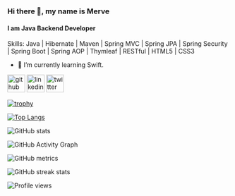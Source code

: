 ### Hi there 👋, my name is Merve
#### I am Java Backend Developer

Skills: Java | Hibernate | Maven | Spring MVC | Spring JPA | Spring Security | Spring Boot | Spring AOP | Thymleaf | RESTful | HTML5 | CSS3 

- 🌱 I’m currently learning Swift. 


[<img src='https://cdn.jsdelivr.net/npm/simple-icons@3.0.1/icons/github.svg' alt='github' height='40'>](https://github.com/mervenurgulbagci)  [<img src='https://cdn.jsdelivr.net/npm/simple-icons@3.0.1/icons/linkedin.svg' alt='linkedin' height='40'>](https://www.linkedin.com/in/mervenurgulbagci/)  [<img src='https://cdn.jsdelivr.net/npm/simple-icons@3.0.1/icons/twitter.svg' alt='twitter' height='40'>](https://twitter.com/mervenurgulbgci)  

[![trophy](https://github-profile-trophy.vercel.app/?username=mervenurgulbagci)](https://github.com/ryo-ma/github-profile-trophy)

[![Top Langs](https://github-readme-stats.vercel.app/api/top-langs/?username=mervenurgulbagci)](https://github.com/anuraghazra/github-readme-stats)

![GitHub stats](https://github-readme-stats.vercel.app/api?username=mervenurgulbagci&show_icons=true)  

![GitHub Activity Graph](https://activity-graph.herokuapp.com/graph?username=mervenurgulbagci)  

![GitHub metrics](https://metrics.lecoq.io/mervenurgulbagci)  

![GitHub streak stats](https://github-readme-streak-stats.herokuapp.com/?user=mervenurgulbagci)  

![Profile views](https://gpvc.arturio.dev/mervenurgulbagci)  
